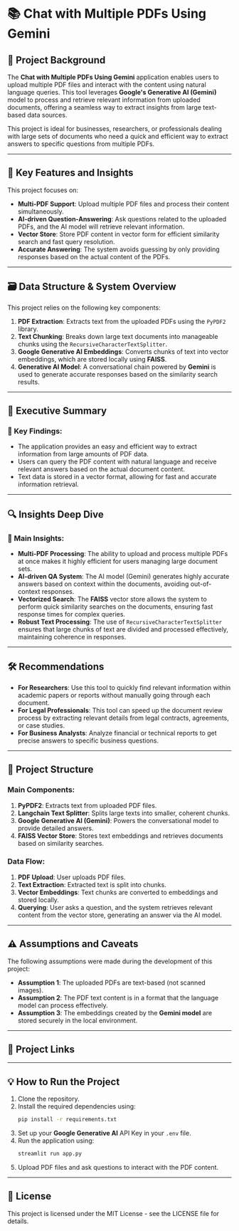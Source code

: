# 📚 Chat with Multiple PDFs Using Gemini

## 💼 Project Background

The **Chat with Multiple PDFs Using Gemini** application enables users to upload multiple PDF files and interact with the content using natural language queries. This tool leverages **Google's Generative AI (Gemini)** model to process and retrieve relevant information from uploaded documents, offering a seamless way to extract insights from large text-based data sources.

This project is ideal for businesses, researchers, or professionals dealing with large sets of documents who need a quick and efficient way to extract answers to specific questions from multiple PDFs.

---

## 🎯 Key Features and Insights

This project focuses on:

- **Multi-PDF Support**: Upload multiple PDF files and process their content simultaneously.
- **AI-driven Question-Answering**: Ask questions related to the uploaded PDFs, and the AI model will retrieve relevant information.
- **Vector Store**: Store PDF content in vector form for efficient similarity search and fast query resolution.
- **Accurate Answering**: The system avoids guessing by only providing responses based on the actual content of the PDFs.

---

## 🗃️ Data Structure & System Overview

This project relies on the following key components:

1. **PDF Extraction**: Extracts text from the uploaded PDFs using the `PyPDF2` library.
2. **Text Chunking**: Breaks down large text documents into manageable chunks using the `RecursiveCharacterTextSplitter`.
3. **Google Generative AI Embeddings**: Converts chunks of text into vector embeddings, which are stored locally using **FAISS**.
4. **Generative AI Model**: A conversational chain powered by **Gemini** is used to generate accurate responses based on the similarity search results.

---

## 🚀 Executive Summary

### 📌 Key Findings:

- The application provides an easy and efficient way to extract information from large amounts of PDF data.
- Users can query the PDF content with natural language and receive relevant answers based on the actual document content.
- Text data is stored in a vector format, allowing for fast and accurate information retrieval.

---

## 🔍 Insights Deep Dive

### 🧠 Main Insights:

- **Multi-PDF Processing**: The ability to upload and process multiple PDFs at once makes it highly efficient for users managing large document sets.
- **AI-driven QA System**: The AI model (Gemini) generates highly accurate answers based on context within the documents, avoiding out-of-context responses.
- **Vectorized Search**: The **FAISS** vector store allows the system to perform quick similarity searches on the documents, ensuring fast response times for complex queries.
- **Robust Text Processing**: The use of `RecursiveCharacterTextSplitter` ensures that large chunks of text are divided and processed effectively, maintaining coherence in responses.

---

## 🛠️ Recommendations

- **For Researchers**: Use this tool to quickly find relevant information within academic papers or reports without manually going through each document.
- **For Legal Professionals**: This tool can speed up the document review process by extracting relevant details from legal contracts, agreements, or case studies.
- **For Business Analysts**: Analyze financial or technical reports to get precise answers to specific business questions.

---

## 📂 Project Structure

### Main Components:
1. **PyPDF2**: Extracts text from uploaded PDF files.
2. **Langchain Text Splitter**: Splits large texts into smaller, coherent chunks.
3. **Google Generative AI (Gemini)**: Powers the conversational model to provide detailed answers.
4. **FAISS Vector Store**: Stores text embeddings and retrieves documents based on similarity searches.

### Data Flow:
1. **PDF Upload**: User uploads PDF files.
2. **Text Extraction**: Extracted text is split into chunks.
3. **Vector Embeddings**: Text chunks are converted to embeddings and stored locally.
4. **Querying**: User asks a question, and the system retrieves relevant content from the vector store, generating an answer via the AI model.

---

## ⚠️ Assumptions and Caveats

The following assumptions were made during the development of this project:

- **Assumption 1**: The uploaded PDFs are text-based (not scanned images).
- **Assumption 2**: The PDF text content is in a format that the language model can process effectively.
- **Assumption 3**: The embeddings created by the **Gemini model** are stored securely in the local environment.

---

## 📂 Project Links

---

## 💡 How to Run the Project

1. Clone the repository.
2. Install the required dependencies using:
    ```bash
    pip install -r requirements.txt
    ```
3. Set up your **Google Generative AI** API Key in your `.env` file.
4. Run the application using:
    ```bash
    streamlit run app.py
    ```
5. Upload PDF files and ask questions to interact with the PDF content.

---

## 📄 License

This project is licensed under the MIT License - see the LICENSE file for details.
